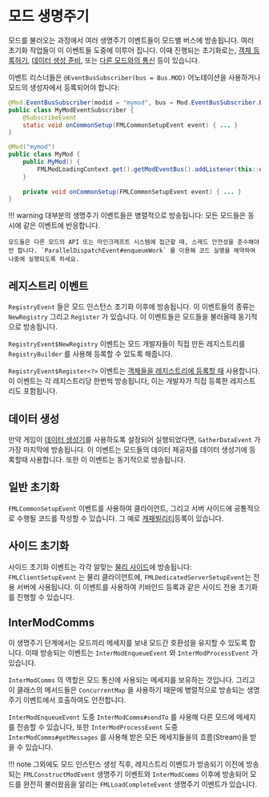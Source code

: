 모드 생명주기
==============

모드를 불러오는 과정에서 여러 생명주기 이벤트들이 모드별 버스에 방송됩니다. 여러 초기화 작업들이 이 이벤트들 도중에 이루어 집니다. 이때 진행되는 초기화로는, [객체 등록하기][등록], [데이터 생성 준비][데이터생성], 또는 [다른 모드와의 통신][모드통신] 등이 있습니다.

이벤트 리스너들은 `@EventBusSubscriber(bus = Bus.MOD)` 어노테이션을 사용하거나 모드의 생성자에서 등록되어야 합니다:

```Java
@Mod.EventBusSubscriber(modid = "mymod", bus = Mod.EventBusSubscriber.Bus.MOD)
public class MyModEventSubscriber {
    @SubscribeEvent
    static void onCommonSetup(FMLCommonSetupEvent event) { ... }
}

@Mod("mymod")
public class MyMod {
    public MyMod() {
        FMLModLoadingContext.get().getModEventBus().addListener(this::onCommonSetup);
    } 
  
    private void onCommonSetup(FMLCommonSetupEvent event) { ... }
}
```

!!! warning
    대부분의 생명주기 이벤트들은 병렬적으로 방송됩니다: 모든 모드들은 동시에 같은 이벤트에 반응합니다.
    
    모드들은 다른 모드의 API 또는 마인크래프트 시스템에 접근할 때, 스레드 안전성을 준수해야만 합니다. `ParallelDispatchEvent#enqueueWork` 를 이용해 코드 실행을 예약하여 나중에 실행되도록 하세요.

레지스트리 이벤트
---------------

`RegistryEvent` 들은 모드 인스턴스 초기화 이후에 방송됩니다. 이 이벤트들의 종류는 `NewRegistry` 그리고 `Register` 가 있습니다. 이 이벤트들은 모드들을 불러올때 동기적으로 방송됩니다.

`RegistryEvent$NewRegistry` 이벤트는 모드 개발자들이 직접 만든 레지스트리를 `RegistryBuilder` 를 사용해 등록할 수 있도록 해줍니다.

`RegistryEvent$Register<?>` 이벤트는 [객체들을 레지스트리에 등록할 때][등록] 사용합니다. 이 이벤트는 각 레지스트리당 한번씩 방송됩니다, 이는 개발자가 직접 등록한 레지스트리도 포함됩니다.

데이터 생성
---------------

만약 게임이 [데이터 생성기][데이터생성]를 사용하도록 설정되어 실행되었다면, `GatherDataEvent` 가 가장 마지막에 방송됩니다. 이 이벤트는 모드들의 데이터 제공자를 데이터 생성기에 등록할때 사용합니다. 또한 이 이벤트는 동기적으로 방송됩니다.

일반 초기화
------------

`FMLCommonSetupEvent` 이벤트를 사용하여 클라이언트, 그리고 서버 사이드에 공통적으로 수행될 코드를 작성할 수 있습니다. 그 예로 [캐패빌리티][캐패빌리티]등록이 있습니다.

사이드 초기화
-----------

사이드 초기화 이벤트는 각각 알맞는 [물리 사이드][사이드]에 방송됩니다: `FMLClientSetupEvent` 는 물리 클라이언트에, `FMLDedicatedServerSetupEvent`는 전용 서버에 사용됩니다. 이 이벤트를 사용하여 키바인드 등록과 같은 사이드 전용 초기화를 진행할 수 있습니다.

InterModComms
-------------

이 생명주기 단계에서는 모드끼리 메세지를 보내 모드간 호환성을 유지할 수 있도록 합니다. 이때 방송되는 이벤트는 `InterModEnqueueEvent` 와 `InterModProcessEvent` 가 있습니다.

`InterModComms` 의 역할은 모드 통신에 사용되는 메세지를 보유하는 것입니다. 그리고 이 클래스의 메서드들은 `ConcurrentMap` 을 사용하기 때문에 병렬적으로 방송되는 생명주기 이벤트에서 호출하여도 안전합니다.

`InterModEnqueueEvent` 도중 `InterModComms#sendTo` 를 사용해 다른 모드에 메세지를 전송할 수 있습니다, 또한 `InterModProcessEvent` 도중 `InterModComms#getMessages` 를 사용해 받은 모든 메세지들을의 흐름(Stream)을 받을 수 있습니다.

!!! note
    그외에도 모드 인스턴스 생성 직후, 레지스트리 이벤트가 방송되기 이전에 방송되는 `FMLConstructModEvent` 생명주기 이벤트와 `InterModComms` 이후에 방송되어 모드를 완전히 불러왔음을 알리는 `FMLLoadCompleteEvent` 생명주기 이벤트가 있습니다.

[등록]: 레지스트리.md#객체-등록하기
[캐패빌리티]: ../데이터저장소/캐패빌리티.md
[데이터생성]: ../데이터생성기/소개.md
[모드통신]: 생명주기.md#intermodcomms
[사이드]: 사이드.md

